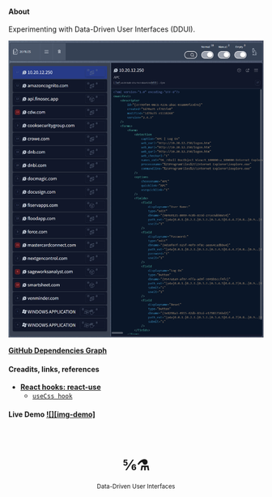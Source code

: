 #### About

Experimenting with Data-Driven User Interfaces (DDUI).

![](src/assets/previews/2022-08-14_16-24-05,highlight2.png)

[**GitHub Dependencies Graph**](https://github.com/maxzz/dropzone/network/dependencies)

<!-- 
[**Visualization** of npm package usage](https://octo-repo-visualization.vercel.app/?repo=maxzz%2Fdropzone)
* [Explore for yourself](https://githubnext.com/projects/repo-visualization#explore-for-yourself) (search 'maxzz/dropzone')
* [tw](https://twitter.com/GitHubNext/status/1423315150413705223)
* [API repo](https://api.github.com/repos/maxzz/dropzone)
* [API followers](https://api.github.com/users/maxzz/followers)
* [GH advanced seach: 'create-diagram extension:yml'](https://github.com/search?q=create-diagram+extension%3Ayml&type=Code&ref=advsearch&l=&l=)
-->

#### Creadits, links, references

- [**React hooks: react-use**](https://github.com/streamich/react-use)
    <!-- <a href="http://streamich.github.io/react-use"><img src="https://img.shields.io/badge/demos-🚀-green.svg" alt="demos" /></a> -->
  - [`useCss hook`](https://github.com/streamich/react-use/blob/master/docs/useCss.md)

<!-- <a href="http://streamich.github.io/react-use"><img src="https://img.shields.io/badge/demos-🚀-yellow.svg" alt="demos" /></a> -->
<!-- [img-demo]: https://img.shields.io/badge/demo-%20%20%20%F0%9F%9A%80-green.svg -->

#### Live Demo [![][img-demo]](https://maxzz.github.io/dropzone)


<!--
Tested project and now moved into 'not-used-now' src/components/UI/nun/nun.zip:

* from-radix-ui.tsx, UIDropdownMenuOrg.tsx - original example and component from radix-ui website

* UIDropdownMenuLaag.tsx - https://github.com/everweij/react-laag <- Hooks for positioning tooltips & popovers

* UIMultilineEdit.tsx - wrapper around DOM multiline edit control

* UISplitPane.ts, UISplitPane.css - https://github.com/tomkp/react-split-pane <- original split bar wo/ fixes

* Card/CardMenuOverlays.tsx - https://github.com/react-bootstrap/react-overlays
    Section2_Main.tsx:
        // import { CardMenuOverlays } from './Panel1_FilesList/Card/CardMenuOverlays';
        // import { CardMenu } from './Panel1_FilesList/Card/CardMenu';
        // import { Panel3_SelectedItems } from './Panel3_SelectedItems/Panel3_SelectedItems';
                {/* <CardMenuOverlays /> */}
                {/* <CardMenu /> */}
                {/* <Panel3_SelectedItems className="flex-none" /> */}

* https://github.com/wellyshen/react-cool-virtual

    folder useVirtual and

    Panel1_FilesList.tsx:
        //old: import Card, { CardWRef } from './Card/Card';
        //old: import useVirtual, { Item } from 'react-cool-virtual';
        //import useVirtual from '../../../hooks/useVirtual/useVirtual';

        /*
        function Panel1_FilesListNew({ className, ...rest }: HTMLAttributes<HTMLElement>) { //TODO: add compact view
            const files = useAtomValue(filteredAtom);

            //const [len, setLen] = useState(files.length);

            // useEffect(() => {
            //     setLen(files.length);
            //  }, [files.length]);

            const { outerRef, innerRef, items } = useVirtual<HTMLDivElement, HTMLDivElement>({
                // itemCount: len,
                itemCount: files.length,
                //resetScroll: true,
                // itemSize: 141,
                // itemSize: (idx: number) => {
                //     console.log('idx', idx);
                //     return 141;
                // },
            });

            //console.log(`items dropped: ${files.length} virtual:`, items);

            return (
                <>
                    <div ref={outerRef} className="w-full h-full overflow-auto">
                        {/* <div ref={innerRef} className="relative grid grid-flow-row gap-4 text-sm"> * /}
                        <div ref={innerRef} className="text-sm">
                            {items.map(({ index, measureRef }) => {
                                const atom = files[index];
                                //console.log('item atom', atom);
                                if (!atom) {
                                    return;
                                }

                                return (
                                    //<div ref={measureRef} className="">
                                    <CardWRef ref={measureRef} fileUsAtom={atom} className="mb-4" key={`${atom}`} />
                                    // <CardWRef fileUsAtom={atom} className="mb-4" key={`${atom}`} />
                                    //</div>
                                );
                            })}
                        </div>
                    </div>
                </>
            );
        }
        */
* src/hooks/useClipcoardCopy.ts - https://github.com/feross/clipboard-copy - obsolete

* "@reach/router": "^1.3.4", - https://github.com/reach/router - never realy used and now is obsolete

* "framer-motion": "6.5.1", - https://github.com/framer/motion - never realy used and so far happy w/ react-spring

* "react-merge-refs": "2.0.1", - https://github.com/gregberge/react-merge-refs - so simple that no need to have a separate package

* "styled-components": "5.3.5", - https://github.com/styled-components/styled-components - should use instead of @stitches/react, but who cares
  "@types/styled-components": "5.1.26",

* TODO:
        "react-overlays": "5.2.0",
        "react-popper": "2.3.0",
        "react-popper-tooltip": "4.4.2",
 
-->

<!--
<div align="center"><h3>Contributors</h3></div>
<br />
<a href="https://github.com/maxzz/dropzone/graphs/contributors"><img src="https://opencollective.com/dropzone/contributors.svg?width=890&button=false" /></a>
-->



<div align="center">
  <br/>
  <h1>⅚⚗</h1>
  <sup>Data-Driven User Interfaces</sup>
  <br/>
  <br/>
  <!-- <pre>npm i <a href="https://www.npmjs.com/package/react-use">react-use</a></pre> -->
</div>

<!-- 
setting.json:

    "tailwindCSS.experimental.classRegex": [
    
        "\"([^\"]*)\"",
        "classNames\\('([^)]*)\\')",
        "'([^']*)'"
    ],

probelms with that:
    * abnormal amount of intellisense hints and first is tailwind/CSS text instead of the real help
    * color squares are doubled

 -->